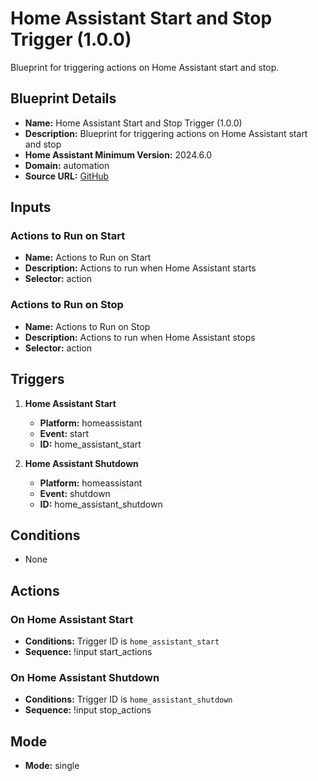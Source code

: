 # Home Assistant Start and Stop Trigger (1.0.0)

Blueprint for triggering actions on Home Assistant start and stop.

## Blueprint Details

- **Name:** Home Assistant Start and Stop Trigger (1.0.0)
- **Description:** Blueprint for triggering actions on Home Assistant start and stop
- **Home Assistant Minimum Version:** 2024.6.0
- **Domain:** automation
- **Source URL:** [GitHub](https://github.com/asucrews/ha-blueprints/blob/main/automations/ha_restart/ha_restart.yaml)

## Inputs

### Actions to Run on Start

- **Name:** Actions to Run on Start
- **Description:** Actions to run when Home Assistant starts
- **Selector:** action

### Actions to Run on Stop

- **Name:** Actions to Run on Stop
- **Description:** Actions to run when Home Assistant stops
- **Selector:** action

## Triggers

1. **Home Assistant Start**
   - **Platform:** homeassistant
   - **Event:** start
   - **ID:** home_assistant_start

2. **Home Assistant Shutdown**
   - **Platform:** homeassistant
   - **Event:** shutdown
   - **ID:** home_assistant_shutdown

## Conditions

- None

## Actions

### On Home Assistant Start

- **Conditions:** Trigger ID is `home_assistant_start`
- **Sequence:** !input start_actions

### On Home Assistant Shutdown

- **Conditions:** Trigger ID is `home_assistant_shutdown`
- **Sequence:** !input stop_actions

## Mode

- **Mode:** single